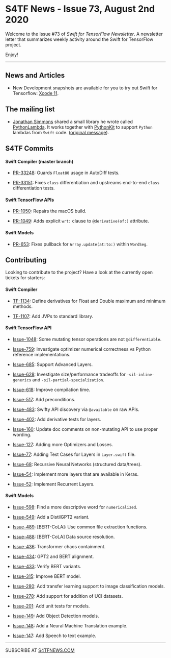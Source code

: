 
S4TF News - Issue 73, August 2nd 2020
===================

Welcome to the Issue #73 of *Swift for TensorFlow Newsletter*. A newsletter letter that summarizes weekly activity around the Swift for TensorFlow project.

Enjoy!

---

## News and Articles

* New Development snapshots are available for you to try out Swift for Tensorflow: [Xcode 11](https://storage.googleapis.com/swift-tensorflow-artifacts/macos-toolchains/swift-tensorflow-DEVELOPMENT-2020-07-29-a-osx.pkg).

## The mailing list

* [Jonathan Simmons](https://twitter.com/JLHLonline) shared a small library he wrote called [PythonLambda](https://github.com/jrsonline/PythonLambda). It works together with [PythonKit](https://github.com/pvieito/PythonKit) to support `Python` lambdas from `Swift` code. ([original message](https://groups.google.com/a/tensorflow.org/d/msg/swift/7Irp-2c1ibg/FLfMWguzAwAJ)).

## S4TF Commits

#### Swift Compiler (master branch)

* [PR-33248](https://github.com/apple/swift/pull/33248): Guards `Float80` usage in AutoDiff tests.

* [PR-33151](https://github.com/apple/swift/pull/33151): Fixes `class` differentiation and upstreams end-to-end `class` differentiation tests.

#### Swift TensorFlow APIs

* [PR-1050](https://github.com/tensorflow/swift-apis/pull/1050): Repairs the macOS build.

* [PR-1049](https://github.com/tensorflow/swift-apis/pull/1049): Adds explicit `wrt:` clause to `@derivative(of:)` attribute.

#### Swift Models

* [PR-653](https://github.com/tensorflow/swift-models/pull/653): Fixes pullback for `Array.update(at:to:)` within `WordSeg`.

## Contributing

Looking to contribute to the project? Have a look at the currently open tickets for starters:

#### Swift Compiler

* [TF-1134](https://bugs.swift.org/browse/TF-1134): Define derivatives for Float and Double maximum and minimum methods.

* [TF-1107](https://bugs.swift.org/browse/TF-1107): Add JVPs to standard library.

#### Swift TensorFlow API

* [Issue-1048](https://github.com/tensorflow/swift-apis/issues/1048): Some mutating tensor operations are not `@differentiable`.

* [Issue-759](https://github.com/tensorflow/swift-apis/issues/759): Investigate optimizer numerical correctness vs Python reference implementations.

* [Issue-685](https://github.com/tensorflow/swift-apis/issues/685): Support Advanced Layers.

* [Issue-628](https://github.com/tensorflow/swift-apis/issues/628): Investigate size/performance tradeoffs for `-sil-inline-generics` and `-sil-partial-specialization`.

* [Issue-618](https://github.com/tensorflow/swift-apis/issues/618): Improve compilation time.

* [Issue-517](https://github.com/tensorflow/swift-apis/issues/517): Add preconditions. 

* [Issue-483](https://github.com/tensorflow/swift-apis/issues/483): Swifty API discovery via `@available` on raw APIs.

* [Issue-402](https://github.com/tensorflow/swift-apis/issues/402): Add derivative tests for layers.

* [Issue-160](https://github.com/tensorflow/swift-apis/issues/160): Update doc comments on non-mutating API to use proper wording.

* [Issue-127](https://github.com/tensorflow/swift-apis/issues/127): Adding more Optimizers and Losses.

* [Issue-77](https://github.com/tensorflow/swift-apis/issues/77):  Adding Test Cases for Layers in `Layer.swift` file.

* [Issue-68](https://github.com/tensorflow/swift-apis/issues/68): Recursive Neural Networks (structured data/trees).

* [Issue-54](https://github.com/tensorflow/swift-apis/issues/54): Implement more layers that are available in Keras.

* [Issue-52](https://github.com/tensorflow/swift-apis/issues/52): Implement Recurrent Layers.

#### Swift Models

* [Issue-598](https://github.com/tensorflow/swift-models/issues/598): Find a more descriptive word for `numericalized`.

* [Issue-549](https://github.com/tensorflow/swift-models/issues/549): Add a DistilGPT2 variant.

* [Issue-489](https://github.com/tensorflow/swift-models/issues/489): [BERT-CoLA]: Use common file extraction functions.

* [Issue-488](https://github.com/tensorflow/swift-models/issues/488): [BERT-CoLA] Data source resolution.

* [Issue-436](https://github.com/tensorflow/swift-models/issues/436): Transformer chaos containment.

* [Issue-434](https://github.com/tensorflow/swift-models/issues/434): GPT2 and BERT alignment.

* [Issue-433](https://github.com/tensorflow/swift-models/issues/433): Verify BERT variants.

* [Issue-315](https://github.com/tensorflow/swift-models/issues/315): Improve BERT model.

* [Issue-280](https://github.com/tensorflow/swift-models/issues/280): Add transfer learning support to image classification models.

* [Issue-278](https://github.com/tensorflow/swift-models/issues/278): Add support for addition of UCI datasets.

* [Issue-201](https://github.com/tensorflow/swift-models/issues/201): Add unit tests for models.

* [Issue-149](https://github.com/tensorflow/swift-models/issues/149): Add Object Detection models.

* [Issue-148](https://github.com/tensorflow/swift-models/issues/148): Add a Neural Machine Translation example. 

* [Issue-147](https://github.com/tensorflow/swift-models/issues/147): Add Speech to text example.

---

SUBSCRIBE AT [S4TFNEWS.COM](https://www.s4tfnews.com/)
